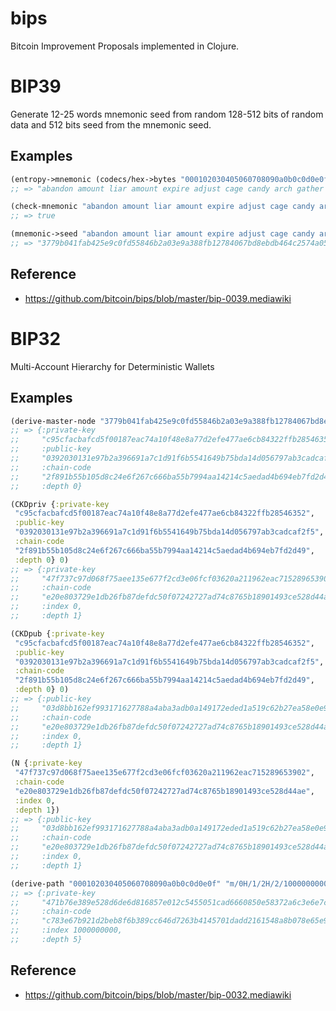 # bips
Bitcoin Improvement Proposals implemented in Clojure.

BIP39
=====

Generate 12-25 words mnemonic seed from random 128-512 bits of random data
and 512 bits seed from the mnemonic seed.

Examples
--------

```clojure
(entropy->mnemonic (codecs/hex->bytes "000102030405060708090a0b0c0d0e0f"))
;; => "abandon amount liar amount expire adjust cage candy arch gather drum buyer"
```

```clojure
(check-mnemonic "abandon amount liar amount expire adjust cage candy arch gather drum buyer")
;; => true
```

```clojure
(mnemonic->seed "abandon amount liar amount expire adjust cage candy arch gather drum buyer")
;; => "3779b041fab425e9c0fd55846b2a03e9a388fb12784067bd8ebdb464c2574a05bcc7a8eb54d7b2a2c8420ff60f630722ea5132d28605dbc996c8ca7d7a8311c0"
```

Reference
---------

- https://github.com/bitcoin/bips/blob/master/bip-0039.mediawiki

BIP32
=====

Multi-Account Hierarchy for Deterministic Wallets

Examples
--------

```clojure
(derive-master-node "3779b041fab425e9c0fd55846b2a03e9a388fb12784067bd8ebdb464c2574a05bcc7a8eb54d7b2a2c8420ff60f630722ea5132d28605dbc996c8ca7d7a8311c0")
;; => {:private-key
;;     "c95cfacbafcd5f00187eac74a10f48e8a77d2efe477ae6cb84322ffb28546352",
;;     :public-key
;;     "0392030131e97b2a396691a7c1d91f6b5541649b75bda14d056797ab3cadcaf2f5",
;;     :chain-code
;;     "2f891b55b105d8c24e6f267c666ba55b7994aa14214c5aedad4b694eb7fd2d49",
;;     :depth 0}
```

```clojure
(CKDpriv {:private-key
 "c95cfacbafcd5f00187eac74a10f48e8a77d2efe477ae6cb84322ffb28546352",
 :public-key
 "0392030131e97b2a396691a7c1d91f6b5541649b75bda14d056797ab3cadcaf2f5",
 :chain-code
 "2f891b55b105d8c24e6f267c666ba55b7994aa14214c5aedad4b694eb7fd2d49",
 :depth 0} 0)
;; => {:private-key
;;     "47f737c97d068f75aee135e677f2cd3e06fcf03620a211962eac715289653902",
;;     :chain-code
;;     "e20e803729e1db26fb87defdc50f07242727ad74c8765b18901493ce528d44ae",
;;     :index 0,
;;     :depth 1}
```

```clojure
(CKDpub {:private-key
 "c95cfacbafcd5f00187eac74a10f48e8a77d2efe477ae6cb84322ffb28546352",
 :public-key
 "0392030131e97b2a396691a7c1d91f6b5541649b75bda14d056797ab3cadcaf2f5",
 :chain-code
 "2f891b55b105d8c24e6f267c666ba55b7994aa14214c5aedad4b694eb7fd2d49",
 :depth 0} 0)
;; => {:public-key
;;     "03d8bb162ef993171627788a4aba3adb0a149172eded1a519c62b27ea58e0e9613",
;;     :chain-code
;;     "e20e803729e1db26fb87defdc50f07242727ad74c8765b18901493ce528d44ae",
;;     :index 0,
;;     :depth 1}
```

```clojure
(N {:private-key
 "47f737c97d068f75aee135e677f2cd3e06fcf03620a211962eac715289653902",
 :chain-code
 "e20e803729e1db26fb87defdc50f07242727ad74c8765b18901493ce528d44ae",
 :index 0,
 :depth 1})
;; => {:public-key
;;     "03d8bb162ef993171627788a4aba3adb0a149172eded1a519c62b27ea58e0e9613",
;;     :chain-code
;;     "e20e803729e1db26fb87defdc50f07242727ad74c8765b18901493ce528d44ae",
;;     :index 0,
;;     :depth 1}
```

```clojure
(derive-path "000102030405060708090a0b0c0d0e0f" "m/0H/1/2H/2/1000000000" :private)
;; => {:private-key
;;     "471b76e389e528d6de6d816857e012c5455051cad6660850e58372a6c3e6e7c8",
;;     :chain-code
;;     "c783e67b921d2beb8f6b389cc646d7263b4145701dadd2161548a8b078e65e9e",
;;     :index 1000000000,
;;     :depth 5}
```

Reference
---------

- https://github.com/bitcoin/bips/blob/master/bip-0032.mediawiki
